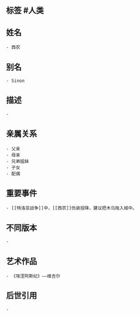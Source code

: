 ## 标签  #人类
## 姓名
	- 西农
## 别名
	- Sinon
## 描述
	-
## 亲属关系
	- 父亲
	- 母亲
	- 兄弟姐妹
	- 子女
	- 配偶
## 重要事件
	- [[特洛亚战争]]中，[[西农]]伪装投降，建议把木马拖入城中。
## 不同版本
	-
## 艺术作品
	- 《埃涅阿斯纪》——维吉尔
## 后世引用
	-

